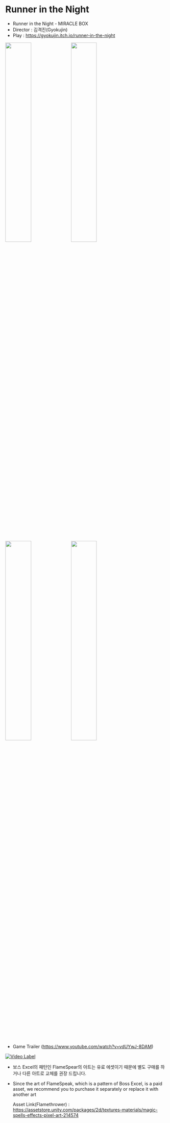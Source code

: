 # Runner in the Night

- Runner in the Night - MIRACLE BOX
- Director : 김격진(Gyokujin)
- Play : https://gyokujin.itch.io/runner-in-the-night

<img src="https://github.com/Gyokujin/Runner-in-the-Night_PC/assets/74170514/c1b2e51a-b4e4-4c98-a680-87af35317b04" width=40% height=40%>
<img src="https://github.com/Gyokujin/Runner-in-the-Night_PC/assets/74170514/a20e87c3-4159-4012-beca-82e38e5209a3" width=40% height=40%>
<img src="https://github.com/Gyokujin/Runner-in-the-Night_PC/assets/74170514/5783e9ab-a523-4887-a2e0-4fe772fa75d0" width=40% height=40%>
<img src="https://github.com/Gyokujin/Runner-in-the-Night_PC/assets/74170514/f6b01c6c-73be-4429-90eb-aea6e4023a90" width=40% height=40%>


- Game Trailer (https://www.youtube.com/watch?v=vdUYwJ-8DAM)

[![Video Label](https://github.com/Gyokujin/Runner-in-the-Night/assets/74170514/19725346-fdd7-4063-8c4b-34a6865f30fb)](https://www.youtube.com/watch?v=vdUYwJ-8DAM)

- 보스 Excel의 패턴인 FlameSpear의 아트는 유료 에셋이기 때문에 별도 구매를 하거나 다른 아트로 교체를 권장 드립니다.
- Since the art of FlameSpeak, which is a pattern of Boss Excel, is a paid asset, we recommend you to purchase it separately or replace it with another art

  Asset Link(Flamethrower) : https://assetstore.unity.com/packages/2d/textures-materials/magic-spells-effects-pixel-art-214574
